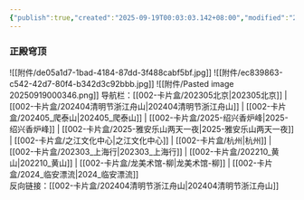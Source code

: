 ```yaml
---
{"publish":true,"created":"2025-09-19T00:03:03.142+08:00","modified":"2025-09-19T00:04:29.030+08:00","cssclasses":""}
---
```


### 正殿穹顶
![[附件/de05a1d7-1bad-4184-87dd-3f488cabf5bf.jpg]]
![[附件/ec839863-c542-42d7-80f4-b342d3c92bbb.jpg]]
![[附件/Pasted image 20250919000346.png]]
导航栏：[[002-卡片盒/202305北京\|202305北京]] | [[002-卡片盒/202404清明节浙江舟山\|202404清明节浙江舟山]] | [[002-卡片盒/202405_爬泰山\|202405_爬泰山]] | [[002-卡片盒/2025-绍兴香炉峰\|2025-绍兴香炉峰]] | [[002-卡片盒/2025-雅安乐山两天一夜\|2025-雅安乐山两天一夜]] | [[002-卡片盒/之江文化中心\|之江文化中心]] | [[002-卡片盒/杭州\|杭州]] | [[002-卡片盒/202303_上海行\|202303_上海行]] | [[002-卡片盒/202210_黄山\|202210_黄山]] | [[002-卡片盒/龙美术馆-柳\|龙美术馆-柳]] | [[002-卡片盒/2024_临安漂流\|2024_临安漂流]]  
反向链接：[[002-卡片盒/202404清明节浙江舟山\|202404清明节浙江舟山]]
